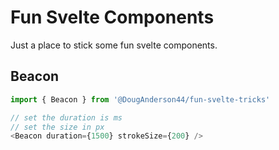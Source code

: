 # Fun Svelte Components

Just a place to stick some fun svelte components.

## Beacon

```js
import { Beacon } from '@DougAnderson44/fun-svelte-tricks'

// set the duration is ms
// set the size in px
<Beacon duration={1500} strokeSize={200} />

```